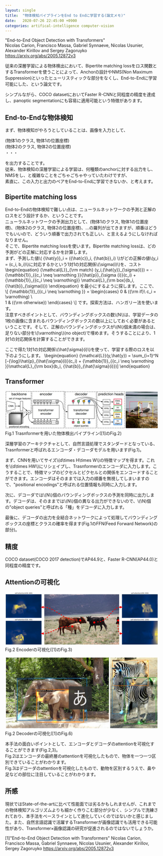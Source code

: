 ```yaml
---
layout: single
title:  "物体検知パイプラインをEnd to Endに学習する(論文メモ)"
date:   2020-07-26 22:45:00 +0900
categories: artifical-intelligence computer-vision
---
```

"End-to-End Object Detection with Transformers"  
Nicolas Carion, Francisco Massa, Gabriel Synnaeve, Nicolas Usunier, Alexander Kirillov and Sergey Zagoruyko  
https://arxiv.org/abs/2005.12872v3

従来の深層学習による物体検出において、Bipertite matching lossをロス関数とするTransformerを使うことによって、Anchorの設計やNMS(Non Maximum Suppression)といったヒューリスティックな部分をなくし、End-to-Endに学習可能にした、という論文です。

シンプルながら、COCO datasetにおいてFaster R-CNNと同程度の精度を達成し、panoptic segmentationにも容易に適用可能という特徴があります。

## End-to-Endな物体検知
まず、物体検知がやろうとしていることは、画像を入力として、

(物体1のクラス, 物体1の位置座標)  
(物体2のクラス, 物体2の位置座標)  
・・・

を出力することです。  
従来、物体検知の深層学習による学習は、何種類のanchorに対する出力をし、NMSをし、と複雑なことをごちゃごちゃやっていたわけですが、  
素直に、この入力と出力のペアをEnd-to-Endに学習できないか、と考えます。

## Bipertite matching loss 
End-to-Endの物体検知で難しい点は、ニューラルネットワークの予測と正解のロスをどう設計するか、ということです。  
ニューラルネットワークの予測出力として、(物体1のクラス, 物体1の位置座標)、(物体2のクラス, 物体2の位置座標)、...の羅列が出てきますが、順番はどうでもいいので、どういう順番で出力されても正しい、と言えるようにしなければなりません。  
そこで、Bipertite matching lossを使います。Bipertite matching lossは、どの予測がどの正解に対応するかを計算します。  
まず、予測した値\\( {\hat{y}}\_i = ({\hat{c}}\_i, {\hat{b}}\_i) \\)がどの正解の値\\(y\_i = (c\_i, b\_i)\\)に対応するかという1対1の対応関係\\(\sigma(i)\\)を、コスト
\begin{equation}
{\mathcal{L}}\_{\rm match} (y_i,{\hat{y}}\_{\sigma(i)}) = -{\mathbb{1}}\_{\{c\_i \neq \varnothing \}}{\hat{p}}\_{\sigma (i)}(c\_i) + {\mathbb{1}}\_{\{c\_i \neq \varnothing\}} \mathcal{L}\_{\rm box}(b\_i, {\hat{b}}\_{\sigma(i)})
\end{equation}
を最小にするように探します。ここで、
\\[
{\mathbb{1}}\_{\{c\_i \neq \varnothing \}} = 
\begin{cases}
0 & ({\rm if}\ c\_i = \varnothing) \\\
1 & ({\rm otherwise})
\end{cases}
\\]
です。探索方法は、ハンガリー法を使います。  
注意すべきポイントとして、バウンディングボックスの数\\(N\\)は、学習データの1枚の画像に含まれるバウンディングボックスの数以上にしておく必要があるということです。そして、正解のバウンディングボックスが\\(N\\)個未満の場合は、足りない部分を\\(\varnothing\\)(no object)で埋めます。そうすることにより、1対1の対応関係を計算することができます。
<!--例として、5つの予測を出す場合を考えます(Fig.1)。-->
ここで得た1対1の対応関係\\(\hat{\sigma}(i)\\)を使って、学習する際のロスを以下のようにします。
\begin{equation}
{\mathcal{L}}(y,\hat{y}) = \sum\_{i=1}^N [-{\log}\hat{p}\_{\hat{\sigma}(i)}(c\_i) + {\mathbb{1}}\_{\{c\_i \neq \varnothing \}}\mathcal{L}\_{\rm box}(b\_i, {\hat{b}}\_{\hat{\sigma}(i)})]
\end{equation}

## Transformer
![transformer](/assets/endtoend_object_detection.JPG)
Fig.1 Trasnformerを用いた物体検出パイプライン([1]のFig.2)

深層学習のアーキテクチャとして、自然言語処理でスタンダードとなっている、Trasnformerと呼ばれるエンコーダ・デコーダモデルを用います(Fig.1)。

まず、CNNを用いてサイズ\\(d\times H\times W\\)の特徴マップを得ます。これを\\(d\times HW\\)にリシェイプし、Trasnformerのエンコーダに入力します。こうすることで、特徴マップのピクセルとピクセルとの関係をエンコードすることができます。エンコーダはそのままでは入力の順番を無視してしまいますので、"positional encodings"と呼ばれる位置情報も同時に入力します。

次に、デコーダでは\\(N\\)個のバウンディングボックスの予測を同時に出力します。デコーダは、そのままでは\\(N\\)個の異なる出力ができないので、\\(\N\)個の"object queries"と呼ばれる「種」をデコーダに入力します。

最後に、デコーダの出力を全結合ネットワークによって処理してバウンディングボックスの座標とクラスの確率を得ます(Fig.1のFFN(Feed Forward Network)の部分)。

## 精度
COCO dataset(COCO 2017 detection)でAP44.9と、Faster R-CNN(AP44.0)と同程度の精度です。

## Attentionの可視化
![encoder_vis](/assets/encoder_visualize.JPG)
Fig.2 Encoderの可視化([1]のFig.3)

![decoder_vis](/assets/decoder_visualize.JPG)
Fig.2 Decoderの可視化([1]のFig.6)

本手法の面白いポイントとして、エンコーダとデコーダのattentionを可視化することができます(Fig.2,3)。  
Fig.2はエンコーダの最終層のattentionを可視化したもので、物体を一つ一つ区別できていることがわかります。  
Fig.3はデコーダのattentionを可視化したもので、動物を区別するうえで、鼻や足などの部位に注目していることがわかります。

## 所感
現状ではState-of-the-artに比べて性能面では劣るかもしれませんが、これまでの物体検知アルゴリズムよりも細かく作りこむ部分が少なく、シンプルで洗練されており、本手法をベースラインとして進化していくのではないかと感じました。また、自然言語認識で活躍するTransformerが画像認識でも活用できる可能性があり、Transformer×画像認識の研究が促進されるのではないでしょうか。

[1]"End-to-End Object Detection with Transformers"
Nicolas Carion, Francisco Massa, Gabriel Synnaeve, Nicolas Usunier, Alexander Kirillov, Sergey Zagoruyko
https://arxiv.org/abs/2005.12872v3